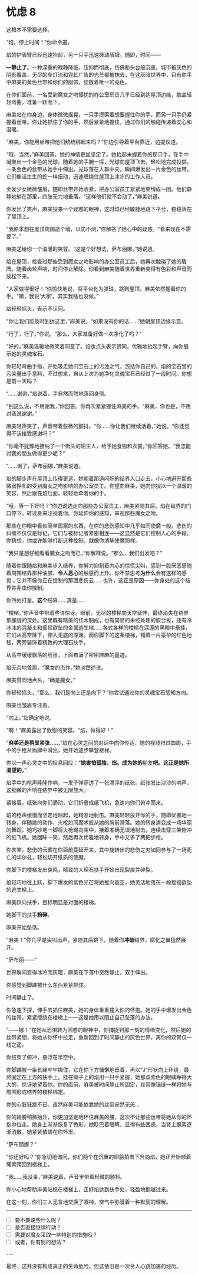 # 忧虑 8

这根本不需要选择。

“焰，停止时间！”你命令道。

焰的护盾臂已经迅速抬起，另一只手迅速拨动盾牌。随即，时间——

**—静止了**。一种深重的寂静降临，压抑而彻底，仿佛断头台般沉重。城市被灰色的阴影覆盖，无尽的车灯流和霓虹广告的光芒都被抹去。在这灰暗世界中，只有你手中麻美的黄色丝带和你们的服饰，绽放着唯一的亮色。

在你们面前，一名受到魔女之吻侵扰的办公室职员几乎已经到达屋顶边缘，膝盖轻轻弯曲，准备一跃而下。

麻美站在你身边，身体微微摇晃，一只手摸索着想要握住你的手，而另一只手仍紧握着丝带。你让她抓住了你的手，然后紧紧地握住，通过你们的触碰传递着安心和温暖。

“麻美，你能用丝带把他们统统绑起来吗？”你边引导着平台靠近，边提议道。

“哦，当然，”麻美回答，她的神情更加坚定了。她抬起未握着你的那只手，在手中凝聚出一个金色的光球。随着她的手腕一挥，光球向屋顶飞去，轻松地完成投掷，一条金色的丝带从她手中伸出。光球落在人群中央，瞬间爆发出一片金色的丝带，它们像活生生的蛇一样扭动，迅速缠绕住屋顶上冰冻的工作人员。

金发少女微微皱眉，随即丝带开始收紧，把办公室员工紧紧地束缚成一团。他们静静地躺在那里，四肢无力地垂落。“这样他们就不会动了，”麻美说道。

你发出了笑声，麻美投来一个疑惑的眼神，这时焰已经敏捷地跳下平台，稳稳落在了屋顶上。

“我原本想在屋顶周围造个墙，以防不测，”你解答了她心中的疑惑。“看来现在不需要了。”

麻美送给你一个温暖的笑容。“这是个好想法，萨布丽娜，”她说道。

焰在屋顶，检查过那些受到魔女之吻影响的办公室员工后，她再次触碰了她的盾牌。随着齿轮声响，时间停止解除。你看到麻美随着世界重新变得有色彩和声音而放松下来。

“大家做得很好！”你愉快地说，将平台化为弹珠，跳到屋顶，麻美依然握着你的手。“嘛，我说‘大家’。其实我啥也没做。”

焰轻轻摇头，表示不认同。

“你让我们能及时到达这里，”麻美说。“如果没有你的话……”她朝屋顶边缘示意。

“行了，行了，”你说。“那么，大家准备好做一次净化了吗？”

“好的，”麻美温暖地微笑着同意了。焰也点头表示赞同，优雅地抬起手臂，向你展示她的灵魂宝石。

你轻轻弯曲手指，开始吸走她们宝石上的污浊之气，包括你自己的。焰的宝石里的污染量出乎意料，不过想来，自从上次为她净化灵魂宝石已经过了一段时间。你想是前一天吗？

“……谢谢，”焰说着，手自然而然地落回身侧。

“别这么说，不用谢我，”你回答。你再次紧紧握住麻美的手。“麻美，你也是，不用对我说谢谢。”

麻美轻声笑了，声音带着些微的颤抖。“你……你让我们继续活着，”她说。“你还觉得不该接受感谢吗？”

“你毫不犹豫地接纳了一个街头的陌生人，给予她食物和衣裳，”你回答她。“我怎能对我的朋友做得更少呢？”

“……谢了，萨布丽娜，”麻美说道。

焰的脚步声在屋顶上传得更远，她朝着那道闪烁的结界入口走去，小心地避开那些微弱挣扎的受到魔女之吻影响的办公室员工。你望向麻美，她向你投以一个温暖的笑容，然后跟在焰后面，轻轻地牵着你的手。

“哦，等一下好吗？”你边说边走向那些办公室员工，麻美紧随其后。焰在结界的门口停下，转过身来注视着你。你延伸你的感知，审视那些魔女之吻。

那些在你眼中看似简单图案的东西，在你的悲伤感知中几乎如同使魔一般。悲伤的纠缠不仅仅是标记，它们与被标记者紧密相连——这显然是它们控制人心的手段。你猜想，你或许能够打断这种控制，就像你消解使魔那样。

“我只是想仔细看看魔女之吻而已，”你解释说。“那么，我们出发吧？”

随着你跟随焰和麻美步入结界，你努力抑制着内心的惊慌尖叫，感到一股厌恶感随着周围结界那种油腻、**令人恶心**的触感而上升。你不禁思考**为什么**会有这样的感觉；它并不像你正在控制的那团悲伤云……也许，这正是原因——你身处的这个结界并非由你控制。

你四处打量。**这个**结界……真是……

“楼梯。”你声音中带着些许惊讶。眼前，无尽的楼梯向天空延伸，最终消失在结界那朦胧的深处。这里既有精美的红木制成，也有简陋的未经处理的胶合板，还有冷冰冰的混凝土和摇摇欲坠的金属逃生梯……各式各样的楼梯在深邃的黑暗中悬挂，它们从高空降下，伸入无底的深渊。而你脚下的这条楼梯，铺着一片豪华的红色地毯，两旁装饰着精致的大理石扶手。

从高空缓缓飘落的纸张，上面布满了密密麻麻的墨迹。

焰无奈地耸肩，“魔女的杰作。”她淡然述说。

麻美赞同地点头，“确是魔女。”

你轻轻摇头，“那么，我们是向上还是向下？”你尝试通过你的灵魂宝石感知方向。

麻美也皱眉专注着。

“向上。”焰确定地说。

“啊！”麻美露出了欣慰的笑容。“焰，做得好！”

“**麻美还是稍显紧张……**”焰在心灵之间的对话中向你传达，她的视线扫过四周，手中的手枪从盾牌中滑出，她开始逐步攀登楼梯。

你以一声心灵之中的叹息回应：“**她害怕孤独，焰。成为她的**朋友**吧。这正是她所渴望的。**”

焰手中的枪声隆隆作响，一发子弹穿透了一张漂浮的纸张。纸张发出沙沙的响声，这细微的声响在结界中被无限放大。

紧接着，纸张向你们涌动，它们折叠成纸飞机，急速向你们俯冲而来。

焰的枪声缓慢而坚定地响起，她精准地射击。麻美轻轻放开你的手，随即优雅地一转身，伴随她的动作，火枪如同魔术般从她的胸前滑落。她的转身演变成一场华丽的舞蹈，她巧妙地一脚将火枪踢向空中，接着准确无误地射击，连续击穿三架俯冲的纸飞机。她回眸一笑，然后再次优雅地转身，手中又多了两把步枪。

你含笑，悲伤的云雾在你面前蔓延开来，其中旋转出的悲伤之刃如同参与了一场死亡的华尔兹，轻松切开纸质的使魔。

你脚下的楼梯发出哀鸣，精致的大理石扶手开始出现裂痕并碎裂。

焰轻巧地往上跃，脚下爆发的紫色光芒将她推向高空，她灵活地落在一段摇摇欲坠的逃生梯上。

麻美跃向扶手，目标明显是对面的楼梯。

她脚下的扶手**粉碎**。

麻美开始坠落。

“麻美！”你几乎是尖叫出声，紧随其后跳下，随着你**冲破**结界，腐化之翼猛然展开。

“萨布丽——”

世界瞬间变得冰冷而灰暗，麻美在下落中突然静止，双手伸出。

你感觉到脚踝被什么东西紧紧抓住。

时间静止了。

你急速下探，伸手去抓住麻美，她的身体重重撞入你的怀抱。她的手中爆发出金色的丝带，紧紧缠绕在楼梯上——这是她用以阻止自己坠落的办法。

“——娜！”在她从恐惧转为困惑的眼神中，你捕捉到那一刻的情绪变化，然后她的丝带紧绷，将她从你怀中拉走，重新回到了时间静止的灰色世界，离你的双臂仅一线之遥。

你结束了俯冲，悬浮在半空中。

你脚踝被一条长绳牢牢绑住，它在你下方慵懒地垂着，再以“J”形状向上环绕，最终固定在上方的扶手上。挂在绳子上的焰用一只手紧握，她那双紫色的眼睛睁得大大的，惊讶地望着你。你的面前，麻美被时间静止所固定，丝带像锚链一样将她与周围形成结界的楼梯绑定。

你的心脏狂跳不已。虽然麻美可能依靠她的丝带安然无恙...

你的翅膀稍微抬升，你更加坚定地环住麻美的腰，这次不让那些丝带将她从你的怀抱中拉走。她身上渐渐恢复了色彩，她眨巴着眼睛，显得有些困惑，当肾上腺素逐渐消散，她紧紧依偎在你怀里。

“萨布丽娜？”

“你还好吗？”你急切地询问，你们两个在沉重的翅膀拍击下升向焰，她正开始顺着绳索爬回到楼梯上。

“我……我没事，”麻美说着，声音里带着轻微的颤抖。

你小心地帮助麻美站稳在楼梯上，正好焰达到扶手处，轻盈地翻越过来。

在这一刻，你们三人无言地交换了眼神，空气中弥漫着一种默契的理解。

---

- [ ] 要不要说些什么呢？
- [ ] 是否直接继续行动？
- [ ] 需要对魔女采取一些特别的措施吗？
- [ ] 或者，你有别的想法？

---​

最终，这并没有构成真正的生命危险。但这依旧是一次令人心跳加速的经历。
